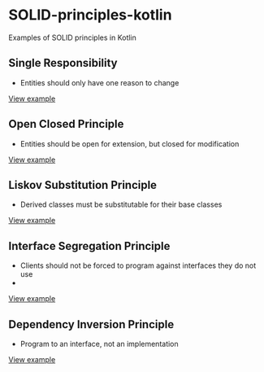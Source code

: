 # SOLID-principles-kotlin
Examples of SOLID principles in Kotlin

## Single Responsibility
* Entities should only have one reason to change

[View example](src/1-single-responsibility.kts)

## Open Closed Principle
* Entities should be open for extension, but closed for modification

[View example](src/2-open-closed-principle.kt)

## Liskov Substitution Principle
* Derived classes must be substitutable for their base classes

[View example](src/3-liskov-substitution-principle.kts)

## Interface Segregation Principle
* Clients should not be forced to program against interfaces they do not use
* 
[View example](src/4-interface-segregation-principle.kts)

## Dependency Inversion Principle
* Program to an interface, not an implementation

[View example](src/5-dependency-inversion-principle.kts)